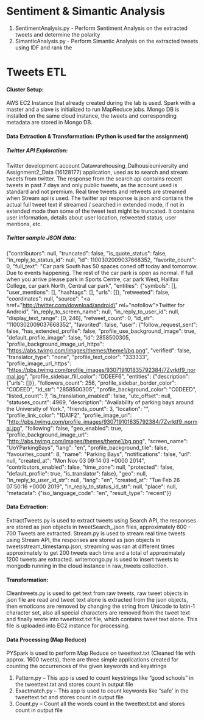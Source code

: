 # Sentiment & Simantic Analysis

1. SentimentAnalysis.py - Perform Sentiment Analysis on the extracted tweets and determine the polarity
2. SimanticAnalysis.py - Perform Simantic Analysis on the extracted tweets using IDF and rank the 

# Tweets ETL

#### Cluster Setup:
AWS EC2 Instance that already created during the lab is used. Spark with a master and a slave is
initialized to run MapReduce jobs. Mongo DB is installed on the same cloud instance, the tweets
and corresponding metadata are stored in Mongo DB.
#### Data Extraction & Transformation: (Python is used for the assignment)
##### Twitter API Exploration:
Twitter development account Datawarehousing_Dalhousieuniversity and Assignment2_Data
(16128177) application, used as to search and stream tweets from twitter. The response from
the search api contains recent tweets in past 7 days and only public tweets, as the account used
is standard and not premium. Real time tweets and retweets are streamed when Stream api is
used. The twitter api response is json and contains the actual full tweet text if streamed /
searched in extended mode, if not in extended mode then some of the tweet text might be
truncated. It contains user information, details about user location, retweeted status, user
mentions, etc.
##### Twitter sample JSON data:
{"contributors": null, "truncated": false, "is_quote_status": false, "in_reply_to_status_id": null,
"id": 1100302009037668352, "favorite_count": 0, "full_text": "Car park South has 50 spaces
coned off today and tomorrow. Due to events happening. The rest of the car park is open as
normal. If full when you arrive please park in Sports Centre, car park West, Halifax College, car
park North, Central car park", "entities": {"symbols": [], "user_mentions": [], "hashtags": [],
"urls": []}, "retweeted": false, "coordinates": null, "source": "<a
href=\"http://twitter.com/download/android\" rel=\"nofollow\">Twitter for Android</a>",
"in_reply_to_screen_name": null, "in_reply_to_user_id": null, "display_text_range": [0, 246],
"retweet_count": 0, "id_str": "1100302009037668352", "favorited": false, "user":
{"follow_request_sent": false, "has_extended_profile": false, "profile_use_background_image":
true, "default_profile_image": false, "id": 2858500305, "profile_background_image_url_https":
"https://abs.twimg.com/images/themes/theme1/bg.png", "verified": false, "translator_type":
"none", "profile_text_color": "333333", "profile_image_url_https":
"https://pbs.twimg.com/profile_images/930719101835792384/7Zvrktf9_normal.jpg",
"profile_sidebar_fill_color": "DDEEF6", "entities": {"description": {"urls": []}}, "followers_count":
256, "profile_sidebar_border_color": "C0DEED", "id_str": "2858500305",
"profile_background_color": "C0DEED", "listed_count": 7, "is_translation_enabled": false,
"utc_offset": null, "statuses_count": 4969, "description": "Availability of parking bays around
the University of York.", "friends_count": 3, "location": "", "profile_link_color": "1DA1F2",
"profile_image_url":
"http://pbs.twimg.com/profile_images/930719101835792384/7Zvrktf9_normal.jpg",
"following": false, "geo_enabled": true, "profile_background_image_url":
"http://abs.twimg.com/images/themes/theme1/bg.png", "screen_name": "UoYParkingBays",
"lang": "en", "profile_background_tile": false, "favourites_count": 8, "name": "Parking Bays",
"notifications": false, "url": null, "created_at": "Mon Nov 03 09:14:03 +0000 2014",
"contributors_enabled": false, "time_zone": null, "protected": false, "default_profile": true,
"is_translator": false}, "geo": null, "in_reply_to_user_id_str": null, "lang": "en", "created_at":
"Tue Feb 26 07:50:16 +0000 2019", "in_reply_to_status_id_str": null, "place": null, "metadata":
{"iso_language_code": "en", "result_type": "recent"}}
#### Data Extraction:
ExtractTweets.py is used to extract tweets using Search API, the responses are stored as json
objects in tweetSearch_.json files, approximately 600 - 700 Tweets are extracted.
Stream.py is used to stream real time tweets using Stream API, the responses are stored as json
objects in tweetsstream_timestamp.json, streaming was ran at different times approximately to
get 200 tweets each time and a total of approximately 1200 tweets are extracted.
writemongo.py is used to insert tweets to mongodb running in the cloud instance in raw_tweets
collection.
#### Transformation:
Cleantweets.py is used to get text from raw tweets, raw tweet objects in json file are read and
tweet text alone is extracted from the json objects, then emoticons are removed by changing
the string from Unicode to latin-1 character set, also all special characters are removed from the
tweet text and finally wrote into tweettext.txt file, which contains tweet text alone. This file is
uploaded into EC2 instance for processing.
#### Data Processing (Map Reduce)
PYSpark is used to perform Map Reduce on tweettext.txt (Cleaned file with approx. 1600
tweets), there are three simple applications created for counting the occurrences of the given
keywords and keystrings
1. Pattern.py – This app is used to count keystrings like “good schools” in the tweettext.txt
and stores count in output file
2. Exactmatch.py – This app is used to count keywords like “safe’ in the tweettext.txt and
stores count in output file
3. Count.py – Count all the words count in the tweettext.txt
and stores count in output file


